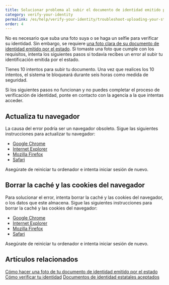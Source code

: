 ```yaml
---
title: Solucionar problema al subir el documento de identidad emitido por el estado
category: verify-your-identity
permalink: /es/help/verify-your-identity/troubleshoot-uploading-your-state-issued-id/
order: 4
---
```

No es necesario que suba una foto suya o se haga un selfie para verificar su identidad. Sin embargo, se requiere [una foto clara de su documento de identidad emitido por el estado](/es/help/verify-your-identity/how-to-add-images-of-your-state-issued-id/). Si tomaste una foto que cumple con los requisitos, intenta los siguientes pasos si todavía recibes un error al subir tu identificación emitida por el estado.

Tienes 10 intentos para subir tu documento. Una vez que realices los 10 intentos, el sistema te bloqueará durante seis horas como medida de seguridad.

Si los siguientes pasos no funcionan y no puedes completar el proceso de verificación de identidad, ponte en contacto con la agencia a la que intentas acceder.

## Actualiza tu navegador

La causa del error podría ser un navegador obsoleto. Sigue las siguientes instrucciones para actualizar tu navegador:

* [Google Chrome](https://support.google.com/chrome/answer/95414?co=GENIE.Platform%3DDesktop&hl=es)
* [Internet Explorer](https://support.microsoft.com/es-es/windows/descargas-de-internet-explorer-d49e1f0d-571c-9a7b-d97e-be248806ca70)
* [Mozilla Firefox](https://support.mozilla.org/es/kb/actualizar-firefox-la-ultima-version?redirectslug=update-firefox-latest-version)
* [Safari](https://support.apple.com/es-mx/HT204416)

Asegúrate de reiniciar tu ordenador e intenta iniciar sesión de nuevo.

## Borrar la caché y las cookies del navegador

Para solucionar el error, intenta borrar la caché y las cookies del navegador, o los datos que este almacena. Sigue las siguientes instrucciones para borrar la caché y las cookies del navegador:

* [Google Chrome](https://support.google.com/accounts/answer/32050?co=GENIE.Platform%3DDesktop&hl=es-419)
* [Internet Explorer](https://support.microsoft.com/es-es/topic/c%C3%B3mo-eliminar-archivos-de-cookies-en-internet-explorer-bca9446f-d873-78de-77ba-d42645fa52fc)
* [Mozilla Firefox](https://support.mozilla.org/es/kb/limpia-la-cache-y-elimina-los-archivos-temporales-)
* [Safari](https://support.apple.com/es-mx/HT201265)

Asegúrate de reiniciar tu ordenador e intenta iniciar sesión de nuevo.

## Artículos relacionados

[Cómo hacer una foto de tu documento de identidad emitido por el estado](/es/help/verify-your-identity/how-to-add-images-of-your-state-issued-id/)
[Cómo verificar tu identidad](/es/help/verify-your-identity/how-to-verify-your-identity/)
[Documentos de identidad estatales aceptados](/es/help/verify-your-identity/accepted-state-issued-identification/)